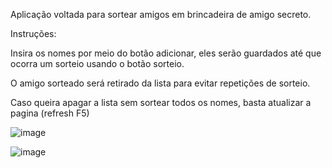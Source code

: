 Aplicação voltada para sortear amigos em brincadeira de amigo secreto.

Instruções:

Insira os nomes por meio do botão adicionar, eles serão guardados até que ocorra um sorteio usando o botão sorteio.

O amigo sorteado será retirado da lista para evitar repetições de sorteio.

Caso queira apagar a lista sem sortear todos os nomes, basta atualizar a pagina (refresh F5)

![image](https://github.com/user-attachments/assets/dc022f48-8a6e-458f-a1b6-b5910a2525ee)

![image](https://github.com/user-attachments/assets/c69a9d30-5545-4635-8ed4-b704ff38227c)

